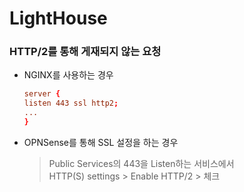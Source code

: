 # LightHouse

### HTTP/2를 통해 게재되지 않는 요청

- NGINX를 사용하는 경우

  ```conf
  server {
  listen 443 ssl http2;
  ...
  }
  ```

- OPNSense를 통해 SSL 설정을 하는 경우

  > Public Services의 443을 Listen하는 서비스에서\
  > HTTP(S) settings > Enable HTTP/2 > 체크

<br />
